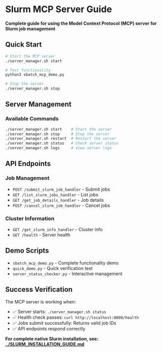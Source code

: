 # Slurm MCP Server Guide

**Complete guide for using the Model Context Protocol (MCP) server for Slurm job management**

## Quick Start

```bash
# Start the MCP server
./server_manager.sh start

# Test functionality  
python3 sbatch_mcp_demo.py

# Stop the server
./server_manager.sh stop
```

## Server Management

### Available Commands
```bash
./server_manager.sh start    # Start the server
./server_manager.sh stop     # Stop the server  
./server_manager.sh restart  # Restart the server
./server_manager.sh status   # Check server status
./server_manager.sh logs     # View server logs
```


## API Endpoints

### Job Management
- `POST /submit_slurm_job_handler` - Submit jobs
- `GET /list_slurm_jobs_handler` - List jobs
- `GET /get_job_details_handler` - Job details
- `POST /cancel_slurm_job_handler` - Cancel jobs

### Cluster Information  
- `GET /get_slurm_info_handler` - Cluster info
- `GET /health` - Server health

## Demo Scripts

- `sbatch_mcp_demo.py` - Complete functionality demo
- `quick_demo.py` - Quick verification test
- `server_status_checker.py` - Interactive management

## Success Verification

The MCP server is working when:

- ✅ Server starts: `./server_manager.sh status`
- ✅ Health check passes: `curl http://localhost:8000/health`
- ✅ Jobs submit successfully: Returns valid job IDs
- ✅ API endpoints respond correctly

**For complete native Slurm installation, see: [../SLURM_INSTALLATION_GUIDE.md](../SLURM_INSTALLATION_GUIDE.md)**
